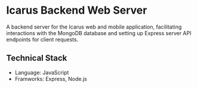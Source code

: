 # Icarus Backend Web Server

A backend server for the Icarus web and mobile application, facilitating interactions with the MongoDB database and setting up Express server API endpoints for client requests.

## Technical Stack
- Language: JavaScript
- Framworks: Express, Node.js